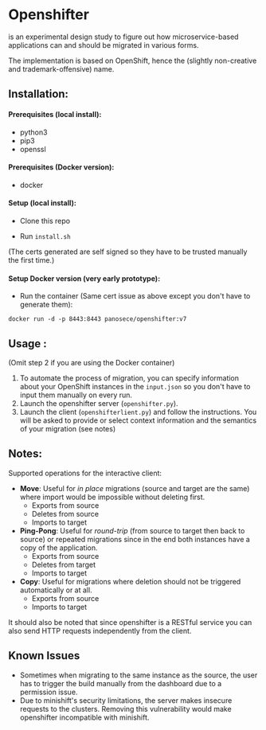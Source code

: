 # Openshifter
is an experimental design study to figure out how microservice-based applications can and should be migrated in various forms.

The implementation is based on OpenShift, hence the (slightly non-creative and trademark-offensive) name.

## Installation:
#### Prerequisites (local install):
- python3
- pip3
- openssl

#### Prerequisites (Docker version):
- docker

#### Setup (local install):
- Clone this repo

- Run `install.sh`

(The certs generated are self signed so they have to be trusted manually the first time.)

#### Setup Docker version (very early prototype):
- Run the container (Same cert issue as above except you don't have to generate them):
```
docker run -d -p 8443:8443 panosece/openshifter:v7
```

## Usage :
(Omit step 2 if you are using the Docker container)
1. To automate the process of migration, you can specify information about your OpenShift instances in the `input.json` so you don't have to input them manually on every run.
2. Launch the openshifter server (`openshifter.py`).
3. Launch the client (`openshifterlient.py`) and follow the instructions. You will be asked to provide or select context information and the semantics of your migration (see notes)



## Notes:
Supported operations for the interactive client:
- **Move**: Useful for *in place* migrations (source and target are the same) where import would be impossible without deleting first.
  - Exports from source
  - Deletes from source
  - Imports to target
- **Ping-Pong**: Useful for *round-trip* (from source to target then back to source) or repeated migrations since in the end both instances have a copy of the application.
  - Exports from source
  - Deletes from target
  - Imports to target
- **Copy**: Useful for migrations where deletion should not be triggered automatically or at all.
  - Exports from source
  - Imports to target

It should also be noted that since openshifter is a RESTful service you can also send HTTP requests independently from the client.

## Known Issues
- Sometimes when migrating to the same instance as the source, the user has to trigger the build manually from the dashboard due to a permission issue.
- Due to minishift's security limitations, the server makes insecure requests to the clusters. Removing this vulnerability would make openshifter incompatible with minishift.
